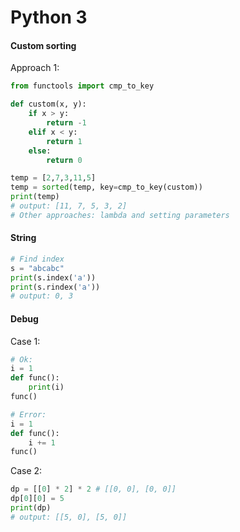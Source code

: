 # Python 3
#### Custom sorting
Approach 1: <br />
````python
from functools import cmp_to_key

def custom(x, y):
    if x > y:
        return -1
    elif x < y:
    	return 1
    else:
        return 0

temp = [2,7,3,11,5]
temp = sorted(temp, key=cmp_to_key(custom))
print(temp)
# output: [11, 7, 5, 3, 2]
# Other approaches: lambda and setting parameters
````

#### String
````python
# Find index
s = "abcabc"
print(s.index('a'))
print(s.rindex('a'))
# output: 0, 3
````

#### Debug
Case 1: <br />
````python
# Ok:
i = 1
def func():
	print(i)
func()

# Error:
i = 1
def func():
	i += 1
func()
````
Case 2: <br />
````python
dp = [[0] * 2] * 2 # [[0, 0], [0, 0]]
dp[0][0] = 5
print(dp)
# output: [[5, 0], [5, 0]]
````
